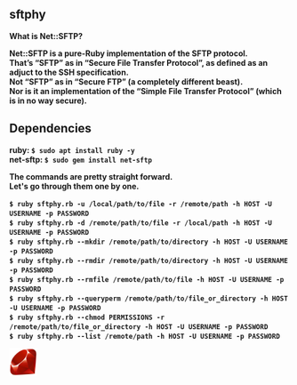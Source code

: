 ## sftphy

**What is Net::SFTP?**  

**Net::SFTP is a pure-Ruby implementation of the SFTP protocol.**  
**That’s “SFTP” as in “Secure File Transfer Protocol”, as defined as an adjuct to the SSH specification.**  
**Not “SFTP” as in “Secure FTP” (a completely different beast).**  
**Nor is it an implementation of the “Simple File Transfer Protocol” (which is in no way secure).**

## Dependencies

**ruby: `$ sudo apt install ruby -y`**  
**net-sftp: `$ sudo gem install net-sftp`**  

**The commands are pretty straight forward.**  
**Let's go through them one by one.**  

**`$ ruby sftphy.rb -u /local/path/to/file -r /remote/path -h HOST -U USERNAME -p PASSWORD`**  
**`$ ruby sftphy.rb -d /remote/path/to/file -r /local/path -h HOST -U USERNAME -p PASSWORD`**  
**`$ ruby sftphy.rb --mkdir /remote/path/to/directory -h HOST -U USERNAME -p PASSWORD`**  
**`$ ruby sftphy.rb --rmdir /remote/path/to/directory -h HOST -U USERNAME -p PASSWORD`**  
**`$ ruby sftphy.rb --rmfile /remote/path/to/file -h HOST -U USERNAME -p PASSWORD`**  
**`$ ruby sftphy.rb --queryperm /remote/path/to/file_or_directory -h HOST -U USERNAME -p PASSWORD`**  
**`$ ruby sftphy.rb --chmod PERMISSIONS -r /remote/path/to/file_or_directory -h HOST -U USERNAME -p PASSWORD`**  
**`$ ruby sftphy.rb --list /remote/path -h HOST -U USERNAME -p PASSWORD`**  

  <a href="https://www.ruby-lang.org/en/" target="_blank" rel="noreferrer">
    <img src="https://raw.githubusercontent.com/devicons/devicon/master/icons/ruby/ruby-original.svg" alt="ruby"
      width="50" height="50" /> 
